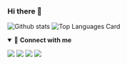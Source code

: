 ### Hi there 👋

![Github stats](https://github-readme-stats.vercel.app/api?username=prashuk&show_icons=true&title_color=fff&icon_color=79ff97&text_color=9f9f9f&bg_color=151515&line_height=33)
![Top Languages Card](https://github-readme-stats.vercel.app/api/top-langs/?username=prashuk&hide=css,java,html&theme=tokyonight)

<!--
**prashuk/prashuk** is a ✨ _special_ ✨ repository because its `README.md` (this file) appears on your GitHub profile.

Here are some ideas to get you started:

- 🔭 I’m currently working on ...
- 🌱 I’m currently learning ...
- 👯 I’m looking to collaborate on ...
- 🤔 I’m looking for help with ...
- 💬 Ask me about ...
- 📫 How to reach me: ...
- 😄 Pronouns: ...
- ⚡ Fun fact: ...
-->

<details open>
  
<summary>🤝 <b>Connect with me</b></summary>

<p align = "center">
 
[<img src ="https://img.shields.io/badge/portfolio-%23.svg?&style=for-the-badge&logo=&logoColor=white%22">](https://prashuk.co/)
[<img src="https://img.shields.io/badge/twitter-%231DA1F2.svg?&style=for-the-badge&logo=twitter&logoColor=white" />](https://twitter.com/prashuk_ajmera) 
[<img src="https://img.shields.io/badge/linkedin-%230077B5.svg?&style=for-the-badge&logo=linkedin&logoColor=white" />](https://www.linkedin.com/in/prashuk/)
[<img src="https://img.shields.io/badge/github-%23211F1F.svg?&style=for-the-badge&logo=github&logoColor=white" />](https://github.com/prashuk)

</p>

</details>
